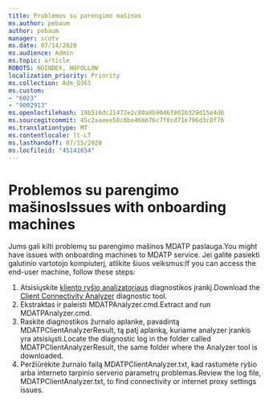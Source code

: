 ```yaml
---
title: Problemos su parengimo mašinos
ms.author: pebaum
author: pebaum
manager: scotv
ms.date: 07/14/2020
ms.audience: Admin
ms.topic: article
ROBOTS: NOINDEX, NOFOLLOW
localization_priority: Priority
ms.collection: Adm_O365
ms.custom:
- "6023"
- "9002913"
ms.openlocfilehash: 19b516dc21472e2c80a8b9046f802b329d15e4d6
ms.sourcegitcommit: 45c2aaeee58c0be466b76c7f0cd71e796d3c8f76
ms.translationtype: MT
ms.contentlocale: lt-LT
ms.lasthandoff: 07/15/2020
ms.locfileid: "45141654"
---
```

# <a name="issues-with-onboarding-machines"></a><span data-ttu-id="a858d-102">Problemos su parengimo mašinos</span><span class="sxs-lookup"><span data-stu-id="a858d-102">Issues with onboarding machines</span></span>

<span data-ttu-id="a858d-103">Jums gali kilti problemų su parengimo mašinos MDATP paslauga.</span><span class="sxs-lookup"><span data-stu-id="a858d-103">You might have issues with onboarding machines to MDATP service.</span></span> <span data-ttu-id="a858d-104">Jei galite pasiekti galutinio vartotojo kompiuterį, atlikite šiuos veiksmus:</span><span class="sxs-lookup"><span data-stu-id="a858d-104">If you can access the end-user machine, follow these steps:</span></span>

1. <span data-ttu-id="a858d-105">Atsisiųskite [kliento ryšio analizatoriaus](https://aka.ms/mdatpanalyzer) diagnostikos įrankį.</span><span class="sxs-lookup"><span data-stu-id="a858d-105">Download the [Client Connectivity Analyzer](https://aka.ms/mdatpanalyzer) diagnostic tool.</span></span>
2. <span data-ttu-id="a858d-106">Ekstraktas ir paleisti MDATPAnalyzer.cmd.</span><span class="sxs-lookup"><span data-stu-id="a858d-106">Extract and run MDATPAnalyzer.cmd.</span></span>
3. <span data-ttu-id="a858d-107">Raskite diagnostikos žurnalo aplanke, pavadintą MDATPClientAnalyzerResult, tą patį aplanką, kuriame analyzer įrankis yra atsisiųsti.</span><span class="sxs-lookup"><span data-stu-id="a858d-107">Locate the diagnostic log in the folder called MDATPClientAnalyzerResult, the same folder where the Analyzer tool is downloaded.</span></span>
4. <span data-ttu-id="a858d-108">Peržiūrėkite žurnalo failą MDATPClientAnalyzer.txt, kad rastumėte ryšio arba interneto tarpinio serverio parametrų problemas.</span><span class="sxs-lookup"><span data-stu-id="a858d-108">Review the log file, MDATPClientAnalyzer.txt, to find connectivity or internet proxy settings issues.</span></span>